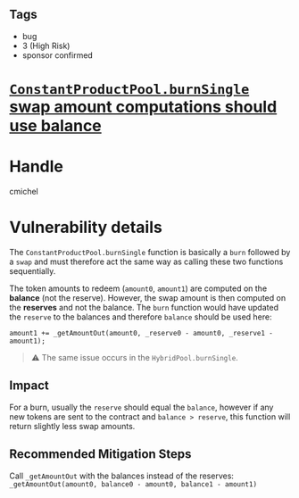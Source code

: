 ## Tags

- bug
- 3 (High Risk)
- sponsor confirmed

# [`ConstantProductPool.burnSingle` swap amount computations should use balance](https://github.com/code-423n4/2021-09-sushitrident-findings/issues/96) 

# Handle

cmichel


# Vulnerability details

The `ConstantProductPool.burnSingle` function is basically a `burn` followed by a `swap` and must therefore act the same way as calling these two functions sequentially.

The token amounts to redeem (`amount0`, `amount1`) are computed on the **balance** (not the reserve).
However, the swap amount is then computed on the **reserves** and not the balance.
The `burn` function would have updated the `reserve` to the balances and therefore `balance` should be used here:

```solidity
amount1 += _getAmountOut(amount0, _reserve0 - amount0, _reserve1 - amount1);
```

> ⚠️ The same issue occurs in the `HybridPool.burnSingle`.

## Impact
For a burn, usually the `reserve` should equal the `balance`, however if any new tokens are sent to the contract and `balance > reserve`, this function will return slightly less swap amounts.

## Recommended Mitigation Steps
Call `_getAmountOut` with the balances instead of the reserves: `_getAmountOut(amount0, balance0 - amount0, balance1 - amount1)`


